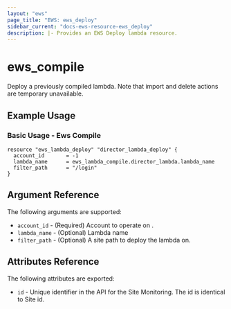 ```yaml
---
layout: "ews"
page_title: "EWS: ews_deploy"
sidebar_current: "docs-ews-resource-ews_deploy"
description: |- Provides an EWS Deploy lambda resource.
---
```


# ews_compile

Deploy a previously compiled lambda. 
Note that import and delete actions are temporary unavailable.

## Example Usage

### Basic Usage - Ews Compile

```hcl
resource "ews_lambda_deploy" "director_lambda_deploy" {
  account_id       = -1
  lambda_name      = ews_lambda_compile.director_lambda.lambda_name
  filter_path      = "/login"
}
```

## Argument Reference

The following arguments are supported:

* `account_id` - (Required) Account to operate on .
* `lambda_name` - (Optional) Lambda name
* `filter_path` - (Optional) A site path to deploy the lambda on.

## Attributes Reference

The following attributes are exported:

* `id` - Unique identifier in the API for the Site Monitoring. The id is identical to Site id.
